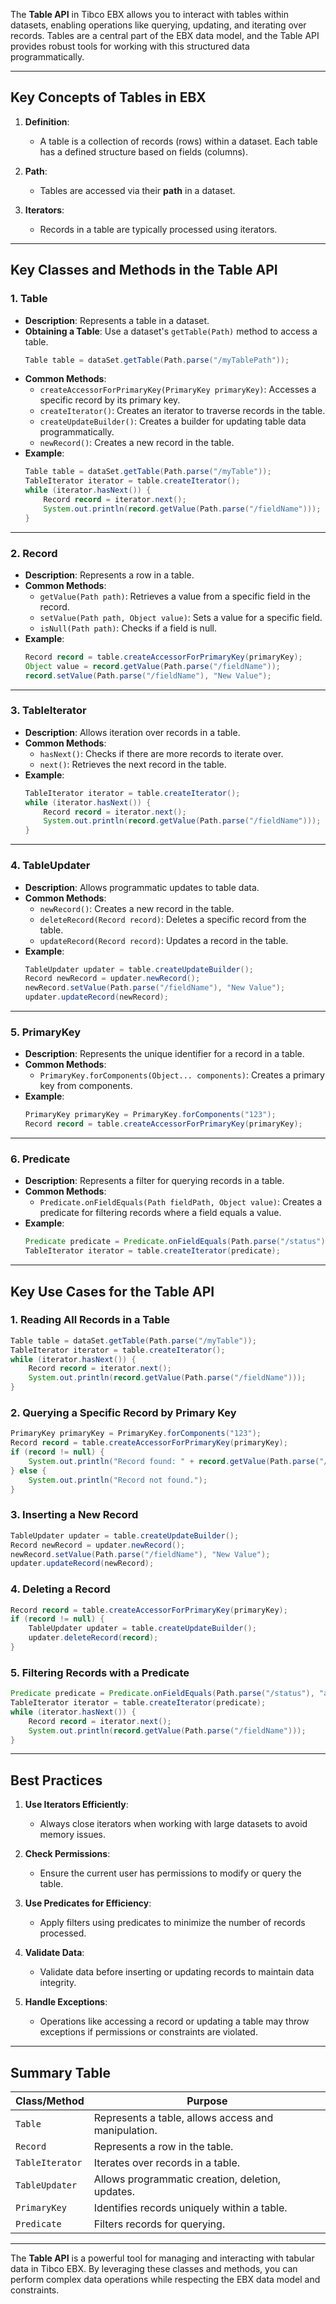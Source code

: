 The **Table API** in Tibco EBX allows you to interact with tables within datasets, enabling operations like querying, updating, and iterating over records. Tables are a central part of the EBX data model, and the Table API provides robust tools for working with this structured data programmatically.

---

## **Key Concepts of Tables in EBX**

1. **Definition**:
   - A table is a collection of records (rows) within a dataset. Each table has a defined structure based on fields (columns).

2. **Path**:
   - Tables are accessed via their **path** in a dataset.

3. **Iterators**:
   - Records in a table are typically processed using iterators.

---

## **Key Classes and Methods in the Table API**

### 1. **Table**
   - **Description**: Represents a table in a dataset.
   - **Obtaining a Table**:
     Use a dataset's `getTable(Path)` method to access a table.
     ```java
     Table table = dataSet.getTable(Path.parse("/myTablePath"));
     ```
   - **Common Methods**:
     - `createAccessorForPrimaryKey(PrimaryKey primaryKey)`: Accesses a specific record by its primary key.
     - `createIterator()`: Creates an iterator to traverse records in the table.
     - `createUpdateBuilder()`: Creates a builder for updating table data programmatically.
     - `newRecord()`: Creates a new record in the table.
   - **Example**:
     ```java
     Table table = dataSet.getTable(Path.parse("/myTable"));
     TableIterator iterator = table.createIterator();
     while (iterator.hasNext()) {
         Record record = iterator.next();
         System.out.println(record.getValue(Path.parse("/fieldName")));
     }
     ```

---

### 2. **Record**
   - **Description**: Represents a row in a table.
   - **Common Methods**:
     - `getValue(Path path)`: Retrieves a value from a specific field in the record.
     - `setValue(Path path, Object value)`: Sets a value for a specific field.
     - `isNull(Path path)`: Checks if a field is null.
   - **Example**:
     ```java
     Record record = table.createAccessorForPrimaryKey(primaryKey);
     Object value = record.getValue(Path.parse("/fieldName"));
     record.setValue(Path.parse("/fieldName"), "New Value");
     ```

---

### 3. **TableIterator**
   - **Description**: Allows iteration over records in a table.
   - **Common Methods**:
     - `hasNext()`: Checks if there are more records to iterate over.
     - `next()`: Retrieves the next record in the table.
   - **Example**:
     ```java
     TableIterator iterator = table.createIterator();
     while (iterator.hasNext()) {
         Record record = iterator.next();
         System.out.println(record.getValue(Path.parse("/fieldName")));
     }
     ```

---

### 4. **TableUpdater**
   - **Description**: Allows programmatic updates to table data.
   - **Common Methods**:
     - `newRecord()`: Creates a new record in the table.
     - `deleteRecord(Record record)`: Deletes a specific record from the table.
     - `updateRecord(Record record)`: Updates a record in the table.
   - **Example**:
     ```java
     TableUpdater updater = table.createUpdateBuilder();
     Record newRecord = updater.newRecord();
     newRecord.setValue(Path.parse("/fieldName"), "New Value");
     updater.updateRecord(newRecord);
     ```

---

### 5. **PrimaryKey**
   - **Description**: Represents the unique identifier for a record in a table.
   - **Common Methods**:
     - `PrimaryKey.forComponents(Object... components)`: Creates a primary key from components.
   - **Example**:
     ```java
     PrimaryKey primaryKey = PrimaryKey.forComponents("123");
     Record record = table.createAccessorForPrimaryKey(primaryKey);
     ```

---

### 6. **Predicate**
   - **Description**: Represents a filter for querying records in a table.
   - **Common Methods**:
     - `Predicate.onFieldEquals(Path fieldPath, Object value)`: Creates a predicate for filtering records where a field equals a value.
   - **Example**:
     ```java
     Predicate predicate = Predicate.onFieldEquals(Path.parse("/status"), "active");
     TableIterator iterator = table.createIterator(predicate);
     ```

---

## **Key Use Cases for the Table API**

### 1. **Reading All Records in a Table**
   ```java
   Table table = dataSet.getTable(Path.parse("/myTable"));
   TableIterator iterator = table.createIterator();
   while (iterator.hasNext()) {
       Record record = iterator.next();
       System.out.println(record.getValue(Path.parse("/fieldName")));
   }
   ```

### 2. **Querying a Specific Record by Primary Key**
   ```java
   PrimaryKey primaryKey = PrimaryKey.forComponents("123");
   Record record = table.createAccessorForPrimaryKey(primaryKey);
   if (record != null) {
       System.out.println("Record found: " + record.getValue(Path.parse("/fieldName")));
   } else {
       System.out.println("Record not found.");
   }
   ```

### 3. **Inserting a New Record**
   ```java
   TableUpdater updater = table.createUpdateBuilder();
   Record newRecord = updater.newRecord();
   newRecord.setValue(Path.parse("/fieldName"), "New Value");
   updater.updateRecord(newRecord);
   ```

### 4. **Deleting a Record**
   ```java
   Record record = table.createAccessorForPrimaryKey(primaryKey);
   if (record != null) {
       TableUpdater updater = table.createUpdateBuilder();
       updater.deleteRecord(record);
   }
   ```

### 5. **Filtering Records with a Predicate**
   ```java
   Predicate predicate = Predicate.onFieldEquals(Path.parse("/status"), "active");
   TableIterator iterator = table.createIterator(predicate);
   while (iterator.hasNext()) {
       Record record = iterator.next();
       System.out.println(record.getValue(Path.parse("/fieldName")));
   }
   ```

---

## **Best Practices**

1. **Use Iterators Efficiently**:
   - Always close iterators when working with large datasets to avoid memory issues.

2. **Check Permissions**:
   - Ensure the current user has permissions to modify or query the table.

3. **Use Predicates for Efficiency**:
   - Apply filters using predicates to minimize the number of records processed.

4. **Validate Data**:
   - Validate data before inserting or updating records to maintain data integrity.

5. **Handle Exceptions**:
   - Operations like accessing a record or updating a table may throw exceptions if permissions or constraints are violated.

---

## **Summary Table**

| **Class/Method**             | **Purpose**                                         |
|-------------------------------|-----------------------------------------------------|
| `Table`                      | Represents a table, allows access and manipulation. |
| `Record`                     | Represents a row in the table.                      |
| `TableIterator`              | Iterates over records in a table.                   |
| `TableUpdater`               | Allows programmatic creation, deletion, updates.    |
| `PrimaryKey`                 | Identifies records uniquely within a table.         |
| `Predicate`                  | Filters records for querying.                       |

---

The **Table API** is a powerful tool for managing and interacting with tabular data in Tibco EBX. By leveraging these classes and methods, you can perform complex data operations while respecting the EBX data model and constraints.
